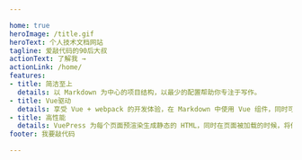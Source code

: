 ```yaml
---

home: true
heroImage: /title.gif
heroText: 个人技术文档网站
tagline: 爱敲代码的90后大叔
actionText: 了解我 →
actionLink: /home/
features:
- title: 简洁至上
  details: 以 Markdown 为中心的项目结构，以最少的配置帮助你专注于写作。
- title: Vue驱动
  details: 享受 Vue + webpack 的开发体验，在 Markdown 中使用 Vue 组件，同时可以使用 Vue 来开发自定义主题。
- title: 高性能
  details: VuePress 为每个页面预渲染生成静态的 HTML，同时在页面被加载的时候，将作为 SPA 运行。
footer: 我要敲代码

---
```

<!-- [跳转](https://mrlai888.github.io/WeiBo/)  -->
